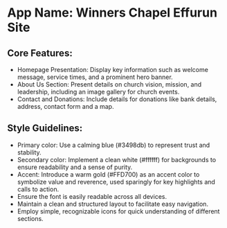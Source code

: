 # **App Name**: Winners Chapel Effurun Site

## Core Features:

- Homepage Presentation: Display key information such as welcome message, service times, and a prominent hero banner.
- About Us Section: Present details on church vision, mission, and leadership, including an image gallery for church events.
- Contact and Donations: Include details for donations like bank details, address, contact form and a map.

## Style Guidelines:

- Primary color: Use a calming blue (#3498db) to represent trust and stability.
- Secondary color: Implement a clean white (#ffffff) for backgrounds to ensure readability and a sense of purity.
- Accent: Introduce a warm gold (#FFD700) as an accent color to symbolize value and reverence, used sparingly for key highlights and calls to action.
- Ensure the font is easily readable across all devices.
- Maintain a clean and structured layout to facilitate easy navigation.
- Employ simple, recognizable icons for quick understanding of different sections.